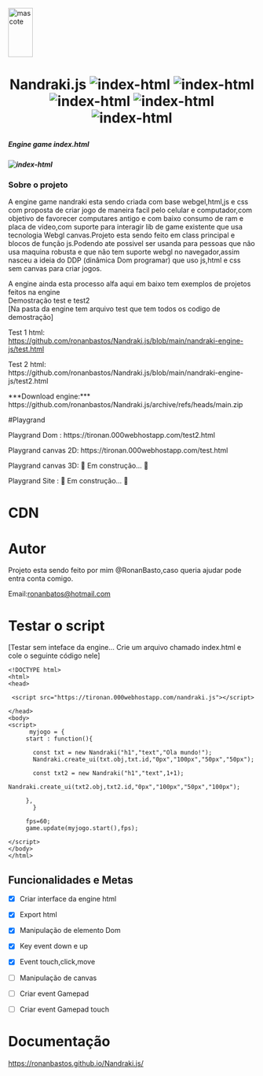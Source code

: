 <img src="https://i.ibb.co/3stHPZ2/mascote.png" alt="mascote" height="100" width="50"  border="0"><h1 align="center"> Nandraki.js  <img src="https://img.shields.io/badge/Lincense-MIT-green" alt="index-html" border="0"> <img src="https://img.shields.io/badge/Version-1.2.0-blue" alt="index-html" border="0"> <img src="https://img.shields.io/badge/Projeto-Ativo-success" alt="index-html" border="0"> <img src="https://img.shields.io/badge/repo%20size-5%2C0%20MiB-important" alt="index-html" border="0"> <img src="https://img.shields.io/badge/build-alfa-red" alt="index-html" border="0">     
</h1>

</p>
<h5>Engine game index.html <h5>  
<img src="https://i.ibb.co/k6pMWgQ/index-html.png" alt="index-html" border="0"></br>

<h3>Sobre o projeto</h3>
<p>
 A engine game nandraki  esta sendo criada com base webgel,html,js e css com proposta de criar jogo de maneira facil pelo celular e computador,com objetivo de 
favorecer computares antigo e com baixo consumo de ram e placa de video,com suporte para interagir lib de game existente que usa tecnologia Webgl canvas.Projeto esta sendo feito em class principal e blocos de função js.Podendo ate possivel ser usanda para pessoas que não usa maquina robusta e que não tem suporte webgl no navegador,assim nasceu a ideia do DDP (dinâmica Dom programar) que uso js,html e css sem canvas para criar jogos.
	
A engine ainda esta processo alfa aqui em baixo tem exemplos de projetos feitos na engine<br>
Demostração test e test2 <br> 
[Na pasta da engine tem arquivo test que tem todos os codigo de demostração]


  Test 1 html: https://github.com/ronanbastos/Nandraki.js/blob/main/nandraki-engine-js/test.html
<p>
  Test 2 html: https://github.com/ronanbastos/Nandraki.js/blob/main/nandraki-engine-js/test2.html
<p>
***Download engine:*** https://github.com/ronanbastos/Nandraki.js/archive/refs/heads/main.zip
<p>
	
#Playgrand
<p>
  Playgrand Dom : https://tironan.000webhostapp.com/test2.html
<p>
  Playgrand canvas 2D: https://tironan.000webhostapp.com/test.html
<p>
  Playgrand canvas 3D: 🚧  Em construção...  🚧	

<p>
  Playgrand Site : 🚧  Em construção...  🚧	
	
# CDN 

***<script src= "https://tironan.000webhostapp.com/nandraki.js" ></script>***
<p>

# Autor 

Projeto esta sendo feito por mim @RonanBasto,caso queria ajudar pode entra conta comigo.<p>
Email:ronanbatos@hotmail.com	

# Testar o script 
[Testar sem inteface da engine... Crie um arquivo chamado index.html e cole o seguinte código nele]



	<!DOCTYPE html>
	<html>
	<head>

	 <script src="https://tironan.000webhostapp.com/nandraki.js"></script>

	</head>
	<body>
	<script>
	      myjogo = {
		 start : function(){

		   const txt = new Nandraki("h1","text","Ola mundo!");
		   Nandraki.create_ui(txt.obj,txt.id,"0px","100px","50px","50px");

		   const txt2 = new Nandraki("h1","text",1+1);
		   Nandraki.create_ui(txt2.obj,txt2.id,"0px","100px","50px","100px");

		 },	
	       }

	     fps=60;	
	     game.update(myjogo.start(),fps);  

	</script>
	</body>
	</html>

<h2>Funcionalidades e Metas</h2>

- [x] Criar interface da engine html
- [x] Export html
- [x] Manipulação de elemento Dom
- [x] Key event down e up
- [x] Event touch,click,move		
- [ ] Manipulação de canvas 
- [ ] Criar event Gamepad
- [ ] Criar event Gamepad touch		
	
	
# Documentação

https://ronanbastos.github.io/Nandraki.js/

